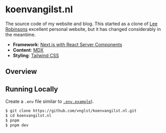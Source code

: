 # koenvangilst.nl

The source code of my website and blog. This started as a clone of [Lee Robinsons](https://github.com/leerob/leerob.io) excellent personal website, but it has changed considerably in the meantime.

- **Framework**: [Next.js with React Server Components](https://nextjs.org/)
- **Content**: [MDX](https://github.com/mdx-js/mdx)
- **Styling**: [Tailwind CSS](https://tailwindcss.com/)

## Overview

## Running Locally

Create a `.env` file similar to [`.env.example`]()).

```bash
$ git clone https://github.com/vnglst/koenvangilst.nl.git
$ cd koenvangilst.nl
$ pnpm
$ pnpm dev
```
